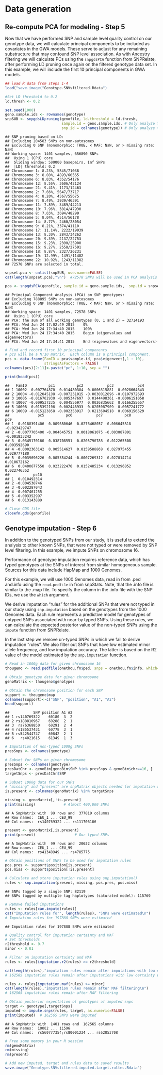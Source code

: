# Data generation

## Re-compute PCA for modeling - Step 5

Now that we have performed SNP and sample level quality control on our genotype data, we will calculate principal components to be included as covariates in the GWA models. These serve to adjust for any remaining substructure that may confound SNP level association. As with Ancestry filtering we will calculate PCs using the `snpgdsPCA` function from SNPRelate, after performing LD pruning once again on the filtered genotype data set. In this example, we will include the first 10 principal components in GWA models.

```r
## load R data from steps 1-4
load("save.image("Genotype.SNVsfiltered.Rdata")
```
```r
#Set LD threshold to 0.2
ld.thresh <- 0.2

set.seed(1000)
geno.sample.ids <- rownames(genotype)
snpSUB <- snpgdsLDpruning(genofile, ld.threshold = ld.thresh,
                          sample.id = geno.sample.ids, # Only analyze the filtered samples
                          snp.id = colnames(genotype)) # Only analyze the filtered SNPs
```
```
## SNP pruning based on LD:
## Excluding 204583 SNPs on non-autosomes
## Excluding 0 SNP (monomorphic: TRUE, < MAF: NaN, or > missing rate: NaN)
## Working space: 1401 samples, 656890 SNPs
##  Using 1 (CPU) core
##  Sliding window: 500000 basepairs, Inf SNPs
##  |LD| threshold: 0.2
## Chromosome 1: 8.23%, 5845/71038
## Chromosome 3: 8.08%, 4893/60565
## Chromosome 6: 8.03%, 4352/54176
## Chromosome 12: 8.56%, 3606/42124
## Chromosome 21: 9.41%, 1173/12463
## Chromosome 2: 7.66%, 5647/73717
## Chromosome 4: 8.20%, 4567/55675
## Chromosome 7: 8.49%, 3939/46391
## Chromosome 11: 7.89%, 3489/44213
## Chromosome 10: 7.96%, 3814/47930
## Chromosome 8: 7.65%, 3694/48299
## Chromosome 5: 8.04%, 4514/56178
## Chromosome 14: 8.77%, 2460/28054
## Chromosome 9: 8.21%, 3374/41110
## Chromosome 17: 11.14%, 2222/19939
## Chromosome 13: 8.30%, 2843/34262
## Chromosome 20: 9.39%, 2137/22753
## Chromosome 15: 9.23%, 2390/25900
## Chromosome 16: 9.27%, 2558/27591
## Chromosome 18: 8.87%, 2327/26231
## Chromosome 19: 12.99%, 1491/11482
## Chromosome 22: 10.92%, 1243/11382
## 72578 SNPs are selected in total.
```
```r
snpset.pca <- unlist(snpSUB, use.names=FALSE)
cat(length(snpset.pca),"\n")  #72578 SNPs will be used in PCA analysis

pca <- snpgdsPCA(genofile, sample.id = geno.sample.ids,  snp.id = snpset.pca, num.thread=1)
```
```
## Principal Component Analysis (PCA) on SNP genotypes:
## Excluding 788895 SNPs on non-autosomes
## Excluding 0 SNP (monomorphic: TRUE, < MAF: NaN, or > missing rate: NaN)
## Working space: 1401 samples, 72578 SNPs
##  Using 1 (CPU) core
## PCA: the sum of all working genotypes (0, 1 and 2) = 32714193
## PCA: Wed Jun 24 17:02:49 2015    0%
## PCA: Wed Jun 24 17:34:40 2015    100%
## PCA: Wed Jun 24 17:34:40 2015    Begin (eigenvalues and eigenvectors)
## PCA: Wed Jun 24 17:34:41 2015    End (eigenvalues and eigenvectors)
```
```r
# Find and record first 10 principal components
# pcs will be a N:10 matrix.  Each column is a principal component.
pcs <- data.frame(FamID = pca$sample.id, pca$eigenvect[,1 : 10],
                  stringsAsFactors = FALSE)
colnames(pcs)[2:11]<-paste("pc", 1:10, sep = "")

print(head(pcs))
```
```
##   FamID          pc1          pc2           pc3           pc4
## 1 10002  0.007764870  0.014480384 -0.0006315881  0.0028664643
## 2 10004 -0.012045108 -0.007231015 -0.0030012896 -0.0107972693
## 3 10005 -0.016702930 -0.005347697  0.0144498361 -0.0006151058
## 4 10007 -0.009537235  0.004556977  0.0026835662  0.0166255657
## 5 10008 -0.015392106 -0.002446933  0.0205087909 -0.0057241772
## 6 10009 -0.015123858 -0.002353917  0.0213604518  0.0069156529
##             pc5          pc6           pc7          pc8          pc9
## 1 -0.0188391406  0.009680646  0.0276468057 -0.006645818 -0.023429747
## 2 -0.0077705400 -0.004645751  0.0018061075 -0.003087891 -0.001833242
## 3  0.0345170160  0.038708551  0.0205790788 -0.012265508  0.003592690
## 4 -0.0002363142  0.005514627  0.0159588869  0.027975455  0.029777180
## 5 -0.0039696226  0.005354244 -0.0007269312  0.027014714  0.010672162
## 6  0.0400677558  0.023222478  0.0152485234  0.013296852  0.022746352
##           pc10
## 1  0.010492314
## 2 -0.004538746
## 3 -0.002287043
## 4 -0.007461255
## 5 -0.003352997
## 6  0.013143889
```
```r
# Close GDS file
closefn.gds(genofile)
```
## Genotype imputation - Step 6
In addition to the genotyped SNPs from our study, it is useful to extend the analysis to other known SNPs, that were not typed or were removed by SNP level filtering. In this example, we impute SNPs on chromosome 16.

Performance of genotype imputation requires reference data, which has typed genotypes at the SNPs of interest from similar homogeneous sample. Sources for this data include HapMap and 1000 Genomes.

For this example, we will use 1000 Genomes data, read in from .ped and.info using the `read.pedfile` in from snpStats. Note, that the .info file is similar to the .map file. To specify the column in the .info file with the SNP IDs, we use the `which` argument.

We derive imputation “rules” for the additional SNPs that were not typed in our study using `snp.imputation` based on the genotypes from the 1000 Genomes data. Each rule represents a predictive model for genotypes of untyped SNPs associated with near-by typed SNPs. Using these rules, we can calculate the expected posterior value of the non-typed SNPs using the `impute` function from SNPRelate.

In the last step we remove un-typed SNPs in which we fail to derive imputation “rules”. We also filter out SNPs that have low estimated minor allele frequency, and low imputation accuracy. The latter is based on the R2 value of the model estimated by the `snp.imputation` function.

```r
# Read in 1000g data for given chromosome 16
thougeno <- read.pedfile(onethou.fn$ped, snps = onethou.fn$info, which=1)

# Obtain genotype data for given chromosome
genoMatrix <- thougeno$genotypes

# Obtain the chromosome position for each SNP
support <- thougeno$map
colnames(support)<-c("SNP", "position", "A1", "A2")
head(support)
```
```
##           SNP position A1 A2
## 1 rs140769322    60180  3  2
## 2 rs188810967    60288  2  1
## 3  rs76368850    60291  2  4
## 4 rs185537431    60778  3  1
## 5 rs542544747    60842  2  1
## 6   rs4021615    61349  1  3
```
```r
# Imputation of non-typed 1000g SNPs
presSnps <- colnames(genotype)

# Subset for SNPs on given chromosome
presSnps <- colnames(genotype)
presDatChr <- genoBim[genoBim$SNP %in% presSnps & genoBim$chr==16, ]
targetSnps <- presDatChr$SNP

# Subset 1000g data for our SNPs
# "missing" and "present" are snpMatrix objects needed for imputation rules
is.present <- colnames(genoMatrix) %in% targetSnps

missing <- genoMatrix[,!is.present]
print(missing)             # Almost 400,000 SNPs
```
```
## A SnpMatrix with  99 rows and  377819 columns
## Row names:  CEU_1 ... CEU_99 
## Col names:  rs140769322 ... rs111706106
```
```r
present <- genoMatrix[,is.present]
print(present)                  # Our typed SNPs
```
```
## A SnpMatrix with  99 rows and  20632 columns
## Row names:  CEU_1 ... CEU_99 
## Col names:  rs41340949 ... rs4785775
```
```r
# Obtain positions of SNPs to be used for imputation rules
pos.pres <- support$position[is.present]
pos.miss <- support$position[!is.present]

# Calculate and store imputation rules using snp.imputation()
rules <- snp.imputation(present, missing, pos.pres, pos.miss)
```
```
## SNPs tagged by a single SNP: 82119
## SNPs tagged by multiple tag haplotypes (saturated model): 115769
```
```r
# Remove failed imputations
rules <- rules[can.impute(rules)]
cat("Imputation rules for", length(rules), "SNPs were estimated\n")  
# Imputation rules for 197888 SNPs were estimated
```
```
## Imputation rules for 197888 SNPs were estimated
```

```r
# Quality control for imputation certainty and MAF
# Set thresholds
r2threshold <- 0.7
minor <- 0.01

# Filter on imputation certainty and MAF
rules <- rules[imputation.r2(rules) >= r2threshold]

cat(length(rules),"imputation rules remain after imputations with low certainty were removed\n")  
# 162565 imputation rules remain after imputations with low certainty were removed
```
```r
rules <- rules[imputation.maf(rules) >= minor]
cat(length(rules),"imputation rules remain after MAF filtering\n")  
# 162565 imputation rules remain after MAF filtering
```
```r
# Obtain posterior expectation of genotypes of imputed snps
target <- genotype[,targetSnps]
imputed <- impute.snps(rules, target, as.numeric=FALSE)
print(imputed)  # 162565 SNPs were imputed
```
```
## A SnpMatrix with  1401 rows and  162565 columns
## Row names:  10002 ... 11596 
## Col names:  rs560777354;rs80001234 ... rs62053708
```
```r
# Free some memory in your R session
rm(genoMatrix)
rm(missing)
rm(present)

# Add new imputed, target and rules data to saved results
save.image("Genotype.SNVsfiltered.imputed.target.rultes.Rdata")
```
